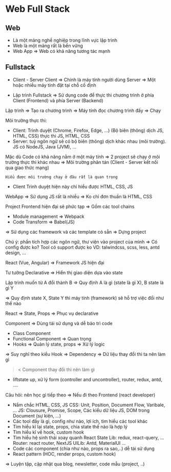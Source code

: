 # Web Full Stack

## Web
- Là một mảng nghề nghiệp trong lĩnh vực lập trình
- Web là một mảng rất là bền vững
- Web App => Web có khả năng tương tác mạnh

## Fullstack
- Client - Server
Client => Chính là máy tính người dùng
Server => Một hoặc nhiều máy tính đặt tại chỗ cố định

- Lập trình Fullstack => Sử dụng code để thực thi chương trình ở phía Client (Frontend) và phía Server (Backend)

Lập trình => Tạo ra chương trình => Máy tính đọc chương trình đấy => Chạy

Môi trường thực thi:
- Client: Trình duyệt (Chrome, Firefox, Edge, ...) (Bộ biên (thông) dịch JS, HTML, CSS) thực thi JS, HTML, CSS
- Server: tuỳ ngôn ngữ sẽ có bộ biên (thông) dịch khác nhau (môi trường). JS có NodeJS, Java (JVM), ...

Mặc dù Code có khả năng nằm ở một máy tính => 2 project sẽ chạy ở môi trường thực thi khác nhau => Môi trường phân tán (Client - Server kết nối qua giao thức mạng)

`Hiểu được môi trường chạy ở đâu rất là quan trọng`

- Client
Trình duyệt hiện này chỉ hiểu được HTML, CSS, JS

WebApp => Sử dụng JS rất là nhiều => Ko chỉ đơn thuần là HTML, CSS

Project Frontend hiện đại sẽ phức tạp => Gồm các tool chains
+ Module management => Webpack
+ Code Transform => Babel(JS)

=> Sử dụng các framework và các template có sẵn => Dựng project

Chú ý: phần tích hợp các ngôn ngữ, thư viện vào project của mình => Có config được ko? Tool có support được ko
VD: talwindcss, scss, less, antd design, ...

React (Vue, Angular) => Framework JS hiện đại

Tư tưởng Declarative => Hiển thị giao diện dựa vào state

Lập trình muốn từ A đổi thành B => Quy định A là gì (state là gì X), B state là gì Y

=> Quy định state X, State Y thì máy tính (framework) sẽ hỗ trợ việc đổi như thế nào

React
=> State, Props => Phục vụ declarative

Component => Dùng tái sử dụng và dễ bảo trì code
+ Class Component
+ Functional Component => Quan trọng
+ Hooks => Quản lý state, props => Xử lý logic 

=> Suy nghĩ theo kiểu Hook => Dependency => Dữ liệu thay đổi thì ta nên làm gì 

>< Component thay đổi thì nên làm gì

+ liftstate up, xử lý form (controller and uncontroller), router, redux, antd, ....

Câu hỏi: nên học gì tiếp theo => Nếu đi theo Frontend (react developer)

+ Nắm chắc HTML, CSS, JS
CSS: Unit, Position, Document Flow, Varibale, ...
JS: Clousure, Promise, Scope, Các kiểu dữ liệu JS, DOM trong Document (sự kiện, ...)
+ Các tool đấy là gì, config như nào, lợi ích, tìm hiểu các tool khác
+ Tìm hiểu kĩ lại state, props, chia state thế nào là hợp lý
+ Tìm hiểu kĩ về hook, custom hook
+ Tìm hiểu hệ sinh thái xoay quanh React
State Lib: redux, react-query, ...
Router: react router, NextJS
UILib: Antd, MaterialUI
...
+ Code các component (chia như nào, props ra sao,..) dễ tái sử dụng
+ React pattern (HOC, render props, custom hook)

=> Luyện tập, cập nhật qua blog, newsletter, code mẫu (project, ..)






